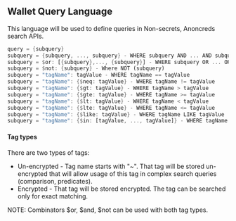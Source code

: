 ## Wallet Query Language

This language will be used to define queries in Non-secrets, Anoncreds search APIs.

```Rust
query = {subquery}
subquery = {subquery, ..., subquery} - WHERE subquery AND ... AND subquery
subquery = $or: [{subquery},..., {subquery}] - WHERE subquery OR ... OR subquery
subquery = $not: {subquery} - Where NOT (subquery)
subquery = "tagName": tagValue - WHERE tagName == tagValue
subquery = "tagName": {$neq: tagValue} - WHERE tagName != tagValue
subquery = "tagName": {$gt: tagValue} - WHERE tagName > tagValue
subquery = "tagName": {$gte: tagValue} - WHERE tagName >= tagValue
subquery = "tagName": {$lt: tagValue} - WHERE tagName < tagValue
subquery = "tagName": {$lte: tagValue} - WHERE tagName <= tagValue
subquery = "tagName": {$like: tagValue} - WHERE tagName LIKE tagValue
subquery = "tagName": {$in: [tagValue, ..., tagValue]} - WHERE tagName IN (tagValue, ..., tagValue)
```

#### Tag types
There are two types of tags:
* Un-encrypted - Tag name starts with "~". That tag will be stored un-encrypted that will allow usage of this tag in complex search queries (comparison, predicates).
* Encrypted - That tag will be stored encrypted. The tag can be searched only for exact matching.

NOTE: Combinators $or, $and, $not can be used with both tag types.
